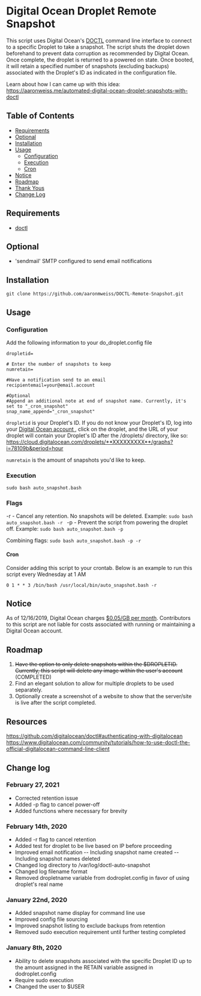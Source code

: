 
# Digital Ocean Droplet Remote Snapshot

This script uses Digital Ocean's [DOCTL](https://github.com/digitalocean/doctl) command line interface to connect to a specific Droplet to take a snapshot. The script shuts the droplet down beforehand to prevent data corruption as recommended by Digital Ocean. Once complete, the droplet is returned to a powered on state. Once booted, it will retain a specified number of snapshots (excluding backups) associated with the Droplet's ID as indicated in the configuration file.

Learn about how I can came up with this idea: https://aaronweiss.me/automated-digital-ocean-droplet-snapshots-with-doctl

## Table of Contents
- [Requirements](#requirements)
- [Optional](#optional)
- [Installation](#installation)
- [Usage](#usage)
	* [Configuration](#configuration)
	* [Execution](#execution)
	* [Cron](#cron)
- [Notice](#notice)
- [Roadmap](#roadmap)
- [Thank Yous](#thank-yous)
- [Change Log](#change-log)

## Requirements
- [doctl](https://github.com/digitalocean/doctl#installing-doctl)

## Optional
- 'sendmail' SMTP configured to send email notifications

## Installation
```git clone https://github.com/aaronmweiss/DOCTL-Remote-Snapshot.git```

## Usage

### Configuration
Add the following information to your do_droplet.config file
```
dropletid=

# Enter the number of snapshots to keep
numretain=

#Have a notification send to an email
recipientemail=your@email.account

#Optional
#Append an additional note at end of snapshot name. Currently, it's set to "_cron_snapshot"
snap_name_append="_cron_snapshot"
```

`dropletid` is your Droplet's ID. If you do not know your Droplet's ID, log into your [Digital Ocean account ](https://cloud.digitalocean.com/droplets), click on the droplet, and the URL of your droplet will contain your Droplet's ID after the /droplets/ directory, like so: https://cloud.digitalocean.com/droplets/**XXXXXXXXX**/graphs?i=78109b&period=hour

`numretain` is the amount of snapshots you'd like to keep. 

### Execution
`sudo bash auto_snapshot.bash`

### Flags
-r - Cancel any retention. No snapshots will be deleted.
	Example:
	`sudo bash auto_snapshot.bash -r `
-p - Prevent the script from powering the droplet off.
	Example:
	`sudo bash auto_snapshot.bash -p`

Combining flags:
	`sudo bash auto_snapshot.bash -p -r`

#### Cron
Consider adding this script to your crontab. Below is an example to run this script every Wednesday at 1 AM
```
0 1 * * 3 /bin/bash /usr/local/bin/auto_snapshot.bash -r
```
## Notice
As of 12/16/2019, Digital Ocean charges [$0.05/GB per month](https://www.digitalocean.com/docs/images/snapshots/). Contributors to this script are not liable for costs associated with running or maintaining a Digital Ocean account.  

## Roadmap

 1. ~~Have the option to only delete snapshots within the $DROPLETID.
    Currently, this script will delete any image within the user's
    account~~ (COMPLETED)
 2. Find an elegant solution to allow for multiple droplets to be used separately.
 3. Optionally create a screenshot of a website to show that the server/site is live after the script completed.

## Resources
https://github.com/digitalocean/doctl#authenticating-with-digitalocean
https://www.digitalocean.com/community/tutorials/how-to-use-doctl-the-official-digitalocean-command-line-client

## Change log

### February 27, 2021
- Corrected retention issue
- Added -p flag to cancel power-off
- Added functions where necessary for brevity

### February 14th, 2020
- Added -r flag to cancel retention
- Added test for droplet to be live based on IP before proceeding
- Improved email notification
-- Including snapshot name created
-- Including snapshot names deleted
- Changed log directory to /var/log/doctl-auto-snapshot
- Changed log filename format
- Removed dropletname variable from dodroplet.config in favor of using droplet's real name

### January 22nd, 2020
- Added snapshot name display for command line use
- Improved config file sourcing
- Improved snapshot listing to exclude backups from retention
- Removed sudo execution requirement until further testing completed

### January 8th, 2020
- Ability to delete snapshots associated with the specific Droplet ID up to the amount assigned in the RETAIN variable assigned in dodroplet.config
- Require sudo execution
- Changed the user to $USER

